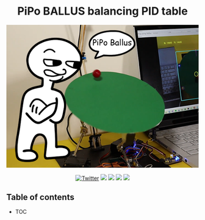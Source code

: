 <h1 align="center">PiPo BALLUS balancing PID table</h1>

<p align="center">
    <img src="./GIT_IMAGES/ballus.png" >
</p>

<div style="width:100%;text-align:center;">
    <p align="center">
        <a href="https://twitter.com/fern_hertz"><img alt="Twitter" src="https://img.shields.io/twitter/url?label=My%20twitter&style=social&url=https%3A%2F%2Ftwitter.com%2Ffern_hertz" ></a>
        <img src="https://badges.frapsoft.com/os/v1/open-source.png?v=103" >
        <img src="https://img.shields.io/github/last-commit/XxOinvizioNxX/PiPo-Ballus" >
        <a href="https://github.com/XxOinvizioNxX/PiPo-Ballus/blob/main/LICENSE"><img src="https://img.shields.io/github/license/XxOinvizioNxX/PiPo-Ballus" ></a>
        <a href="https://github.com/XxOinvizioNxX/PiPo-Ballus/stargazers"><img src="https://img.shields.io/github/stars/XxOinvizioNxX/PiPo-Ballus" ></a>
    </p>
</div>

## Table of contents

- TOC
